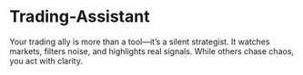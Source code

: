 # Trading-Assistant
Your trading ally is more than a tool—it’s a silent strategist. It watches markets, filters noise, and highlights real signals. While others chase chaos, you act with clarity. 
